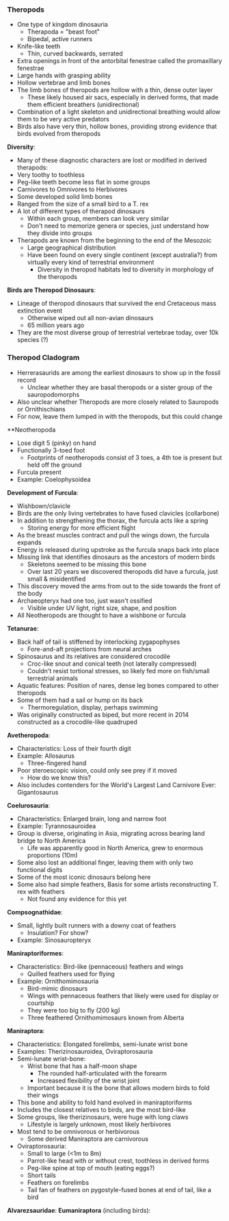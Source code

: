 ### Theropods
 - One type of kingdom dinosauria
	 - Therapoda = "beast foot"
	 - Bipedal, active runners
 - Knife-like teeth
	 - Thin, curved backwards, serrated
 - Extra openings in front of the antorbital fenestrae called the promaxillary fenestrae
 - Large hands with grasping ability
 - Hollow vertebrae and limb bones
 - The limb bones of theropods are hollow with a thin, dense outer layer
	 - These likely housed air sacs, especially in derived forms, that made them efficient breathers (unidirectional)
 - Combination of a light skeleton and unidirectional breathing would allow them to be very active predators
 - Birds also have very thin, hollow bones, providing strong evidence that birds evolved from theropods

**Diversity**:
 - Many of these diagnostic characters are lost or modified in derived therapods:
 - Very toothy to toothless
 - Peg-like teeth become less flat in some groups
 - Carnivores to Omnivores to Herbivores
 - Some developed solid limb bones
 - Ranged from the size of a small bird to a T. rex
 - A lot of different types of therapod dinosaurs
	 - Within each group, members can look very similar
	 - Don't need to memorize genera or species, just understand how they divide into groups
 - Therapods are known from the beginning to the end of the Mesozoic
	 - Large geographical distribution
	 - Have been found on every single continent (except australia?) from virtually every kind of terrestrial environment
		 - Diversity in theropod habitats led to diversity in morphology of the theropods

**Birds are Theropod Dinosaurs**:
 - Lineage of theropod dinosaurs that survived the end Cretaceous mass extinction event
	 - Otherwise wiped out all non-avian dinosaurs
	 - 65 million years ago
 - They are the most diverse group of terrestrial vertebrae today, over 10k species (?)

### Theropod Cladogram
 - Herrerasaurids are among the earliest dinosaurs to show up in the fossil record
	 - Unclear whether they are basal theropods or a sister group of the sauropodomorphs
 - Also unclear whether Theropods are more closely related to Sauropods or Ornithischians
 - For now, leave them lumped in with the theropods, but this could change

**Neotheropoda
 - Lose digit 5 (pinky) on hand
 - Functionally 3-toed foot
	 - Footprints of neotheropods consist of 3 toes, a 4th toe is present but held off the ground
 - Furcula present
 - Example: Coelophysoidea

**Development of Furcula**:
 - Wishbown/clavicle
 - Birds are the only living vertebrates to have fused clavicles (collarbone)
 - In addition to strengthening the thorax, the furcula acts like a spring
	 - Storing energy for more efficient flight
 - As the breast muscles contract and pull the wings down, the furcula expands
 - Energy is released during upstroke as the furcula snaps back into place
 - Missing link that identifies dinosaurs as the ancestors of modern birds
	 - Skeletons seemed to be missing this bone
	 - Over last 20 years we discovered theropods did have a furcula, just small & misidentified
 - This discovery moved the arms from out to the side towards the front of the body
 - Archaeopteryx had one too, just wasn't ossified
	 - Visible under UV light, right size, shape, and position
 - All Neotheropods are thought to have a wishbone or furcula

**Tetanurae**:
 - Back half of tail is stiffened by interlocking zygapophyses
	 - Fore-and-aft projections from neural arches
 - Spinosaurus and its relatives are considered crocodile
	 - Croc-like snout and conical teeth (not laterally compressed)
	 - Couldn't resist tortional stresses, so likely fed more on fish/small terrestrial animals
 - Aquatic features: Position of nares, dense leg bones compared to other theropods
 - Some of them had a sail or hump on its back
	 - Thermoregulation, display, perhaps swimming
 - Was originally constructed as biped, but more recent in 2014 constructed as a crocodile-like quadruped

**Avetheropoda**:
 - Characteristics: Loss of their fourth digit
 - Example: Allosaurus
	 - Three-fingered hand
 - Poor steroescopic vision, could only see prey if it moved
	 - How do we know this?
 - Also includes contenders for the World's Largest Land Carnivore Ever: Gigantosaurus

**Coelurosauria**:
 - Characteristics: Enlarged brain, long and narrow foot
 - Example: Tyrannosauroidea
 - Group is diverse, originating in Asia, migrating across bearing land bridge to North America
	 - Life was apparently good in North America, grew to enormous proportions (10m)
 - Some also lost an additional finger, leaving them with only two functional digits
 - Some of the most iconic dinosaurs belong here
 - Some also had simple feathers, Basis for some artists reconstructing T. rex with feathers
	 - Not found any evidence for this yet

**Compsognathidae**:
 - Small, lightly built runners with a downy coat of feathers
	 - Insulation? For show?
 - Example: Sinosauropteryx

**Maniraptoriformes**:
 - Characteristics: Bird-like (pennaceous) feathers and wings
	 - Quilled feathers used for flying
 - Example: Ornithomimosauria
	 - Bird-mimic dinosaurs
	 - Wings with pennaceous feathers that likely were used for display or courtship
	 - They were too big to fly (200 kg)
	 - Three feathered Ornithomimosaurs known from Alberta

**Maniraptora**:
 - Characteristics: Elongated forelimbs, semi-lunate wrist bone
 - Examples: Therizinosauroidea, Oviraptorosauria
 - Semi-lunate wrist-bone:
	 - Wrist bone that has a half-moon shape
		 - The rounded half-articulated with the forearm
		 - Increased flexibility of the wrist joint
	 - Important because it is the bone that allows modern birds to fold their wings
 - This bone and ability to fold hand evolved in maniraptoriforms
 - Includes the closest relatives to birds, are the most bird-like
 - Some groups, like therizinosaurs, were huge with long claws
	 - Lifestyle is largely unknown, most likely herbivores
 - Most tend to be omnivorous or herbivorous
	 - Some derived Maniraptora are carnivorous
 - Oviraptorosauria:
	 - Small to large (<1m to 8m)
	 - Parrot-like head with or without crest, toothless in derived forms
	 - Peg-like spine at top of mouth (eating eggs?)
	 - Short tails
	 - Feathers on forelimbs
	 - Tail fan of feathers on pygostyle-fused bones at end of tail, like a bird

**Alvarezsauridae**:
**Eumaniraptora** (including birds):
